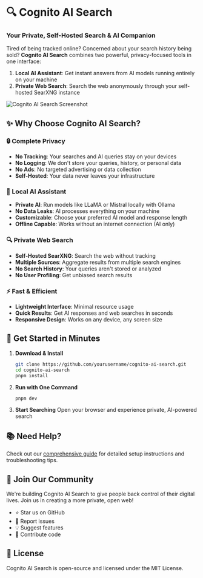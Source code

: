 # 🔍 Cognito AI Search

### Your Private, Self-Hosted Search & AI Companion

Tired of being tracked online? Concerned about your search history being sold? **Cognito AI Search** combines two powerful, privacy-focused tools in one interface:

1. **Local AI Assistant**: Get instant answers from AI models running entirely on your machine
2. **Private Web Search**: Search the web anonymously through your self-hosted SearXNG instance

![Cognito AI Search Screenshot](https://blog.kekepower.com/images/cognito-ai-search-screenshot.png)

## ✨ Why Choose Cognito AI Search?

### 🔒 Complete Privacy
- **No Tracking**: Your searches and AI queries stay on your devices
- **No Logging**: We don't store your queries, history, or personal data
- **No Ads**: No targeted advertising or data collection
- **Self-Hosted**: Your data never leaves your infrastructure

### 🤖 Local AI Assistant
- **Private AI**: Run models like LLaMA or Mistral locally with Ollama
- **No Data Leaks**: AI processes everything on your machine
- **Customizable**: Choose your preferred AI model and response length
- **Offline Capable**: Works without an internet connection (AI only)

### 🔍 Private Web Search
- **Self-Hosted SearXNG**: Search the web without tracking
- **Multiple Sources**: Aggregate results from multiple search engines
- **No Search History**: Your queries aren't stored or analyzed
- **No User Profiling**: Get unbiased search results

### ⚡ Fast & Efficient
- **Lightweight Interface**: Minimal resource usage
- **Quick Results**: Get AI responses and web searches in seconds
- **Responsive Design**: Works on any device, any screen size

## 🚀 Get Started in Minutes

1. **Download & Install**
   ```bash
   git clone https://github.com/yourusername/cognito-ai-search.git
   cd cognito-ai-search
   pnpm install
   ```

2. **Run with One Command**
   ```bash
   pnpm dev
   ```

3. **Start Searching**
   Open your browser and experience private, AI-powered search

## 📚 Need Help?

Check out our [comprehensive guide](HOWTO.md) for detailed setup instructions and troubleshooting tips.

## 🌟 Join Our Community

We're building Cognito AI Search to give people back control of their digital lives. Join us in creating a more private, open web!

- ⭐ Star us on GitHub
- 🐛 Report issues
- 💡 Suggest features
- 🤝 Contribute code

## 📄 License

Cognito AI Search is open-source and licensed under the MIT License.
